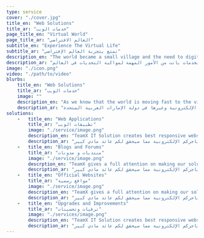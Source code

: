 ```yaml
---
type: service
cover: "./cover.jpg"
title_en: "Web Solutions"
title_ar: "خدمات الويب"
page_title_en: "Virtual World"
page_title_ar: "العالم الافتراضي"
subtitle_en: "Experience The Virtual Life"
subtitle_ar: "تمتع بتجربة العالم الإفتراضي"
description_en: "The world became a small village and the need to digitalize your services is a must to cope with the changing in the world."
description_ar: "العالم أصبح الأن قرية صغيرة لذا أتمتت الخدمات باتت من الأمور المهمة لمواكبة التحديات في العالم."
image: "./icon.png"
video: "./path/to/video"
blurbs: 
    title_en: "Web Solutions"
    title_ar: "خدمات الويب"
    image: ""
    description_en: "As we know that the world is moving fast to the virtual world, TeamX decided to support all its clients by providing end to end IT Solutions in the UAE. We understand that the importance of moving forward to be in the Virtual world really demanding, we promise to make your Store, your online service and your business to be there, TeamX offers many services such as website designing, online store development and more in UAE."
    description_ar: "كما نعلم ان العالم متجه نحو الحياة الافتراضية او العالم الإفتراضي، فريق تيم إكس قرر وضع استراتيجيات تضمن لكم نقله نوعية في اعمالكم أو متاجركم وغيرها الى هذا العالم. فريق تيم إكس مستعد في تقديم الأفضل دائما وملتزمون في توفير افضل الحلول الرقمية. فريق تيم إكس يقدم لكم خدمات تصميم وبرمجة مواقع الانترنت، تطوير وبرمجة المتاجر الإلكترونية وغيرها في دولة الإمارات العربية المتحدة."
solutions: 
    -   title_en: "Web Applications"
        title_ar: "تطبيقات الويب"
        image: "./service/image.png"
        description_en: "TeamX IT Solution creates best responsive websites in UAE, These Websites not only create customer satisfaction but also provides a competitive edge. We have many examples such as Customer friendly e-shopping portals and other platform are widely appreciated and we proudly claim our master work in this regard."
        description_ar: "فريق تيم إكس يعد من أفضل مطوري المواقع الإلكترونية في دولة الامارات العربية المتحدة، نحن نعمل في تطوير جميع انواع المواقع الإلكترونية، على سبيل المثال إذا كنت صاحب متجر و تريد عمل موقع إلكتروني خاص بمتجرك نحن نعمل في تطوير او إعادة تصميم و برمجة المواقع الإكترونية التي تجذب لكم عملاء لمتاجركم ونعمل لتصميم وتطوير أفضل المواقع الإكترونية التي ستجعل عملائكم سعيدين في تجربة متاجركم الإلكترونية مما سيحقق لكم عائد مادي كبير."
    -   title_en: "Blogs and Forums"
        title_ar: "منتديات و مدونات"
        image: "./service/image.png"
        descrption_en: "TeamX gives a full attention on making our solutions simple and ready for the next level of experience. The creativity in solutions and developments is our main concern, so we guarantee all websites will be interactive and easy to use and for all. We will make sure that everyone will appreciate the results and guarantee the business to succeed."
        description_ar: "فريق تيم إكس يعد من أفضل مطوري المواقع الإلكترونية في دولة الامارات العربية المتحدة، نحن نعمل في تطوير جميع انواع المواقع الإلكترونية، على سبيل المثال إذا كنت صاحب متجر و تريد عمل موقع إلكتروني خاص بمتجرك نحن نعمل في تطوير او إعادة تصميم و برمجة المواقع الإكترونية التي تجذب لكم عملاء لمتاجركم ونعمل لتصميم وتطوير أفضل المواقع الإكترونية التي ستجعل عملائكم سعيدين في تجربة متاجركم الإلكترونية مما سيحقق لكم عائد مادي كبير."
    -   title_en: "Official Websites"
        title_ar: "مواقع رسمية"
        image: "./service/image.png"
        description_en: "TeamX gives a full attention on making our solutions simple and ready for the next level of experience. The creativity in solutions and developments is our main concern, so we guarantee all websites will be interactive and easy to use and for all. We will make sure that everyone will appreciate the results and guarantee the business to succeed."
        description_ar: "فريق تيم إكس يعد من أفضل مطوري المواقع الإلكترونية في دولة الامارات العربية المتحدة، نحن نعمل في تطوير جميع انواع المواقع الإلكترونية، على سبيل المثال إذا كنت صاحب متجر و تريد عمل موقع إلكتروني خاص بمتجرك نحن نعمل في تطوير او إعادة تصميم و برمجة المواقع الإكترونية التي تجذب لكم عملاء لمتاجركم ونعمل لتصميم وتطوير أفضل المواقع الإكترونية التي ستجعل عملائكم سعيدين في تجربة متاجركم الإلكترونية مما سيحقق لكم عائد مادي كبير."
    -   title_en: "Upgrades and Improvements"
        title_ar: "ترقيات وتحسينات"
        image: "./services/image.png"
        description_en: "TeamX IT Solution creates best responsive websites in UAE, These Websites not only create customer satisfaction but also provides a competitive edge. We have many examples such as Customer friendly e-shopping portals and other platform are widely appreciated and we proudly claim our master work in this regard."
        description_ar: "فريق تيم إكس يعد من أفضل مطوري المواقع الإلكترونية في دولة الامارات العربية المتحدة، نحن نعمل في تطوير جميع انواع المواقع الإلكترونية، على سبيل المثال إذا كنت صاحب متجر و تريد عمل موقع إلكتروني خاص بمتجرك نحن نعمل في تطوير او إعادة تصميم و برمجة المواقع الإكترونية التي تجذب لكم عملاء لمتاجركم ونعمل لتصميم وتطوير أفضل المواقع الإكترونية التي ستجعل عملائكم سعيدين في تجربة متاجركم الإلكترونية مما سيحقق لكم عائد مادي كبير."
---
```

